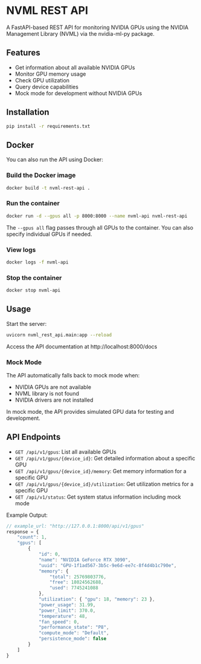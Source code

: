 # NVML REST API

A FastAPI-based REST API for monitoring NVIDIA GPUs using the NVIDIA Management Library (NVML) via the nvidia-ml-py package.

## Features

- Get information about all available NVIDIA GPUs
- Monitor GPU memory usage
- Check GPU utilization
- Query device capabilities
- Mock mode for development without NVIDIA GPUs

## Installation

```bash
pip install -r requirements.txt
```

## Docker

You can also run the API using Docker:

### Build the Docker image

```bash
docker build -t nvml-rest-api .
```

### Run the container

```bash
docker run -d --gpus all -p 8000:8000 --name nvml-api nvml-rest-api
```

The `--gpus all` flag passes through all GPUs to the container. You can also specify individual GPUs if needed.

### View logs

```bash
docker logs -f nvml-api
```

### Stop the container

```bash
docker stop nvml-api
```

## Usage

Start the server:

```bash
uvicorn nvml_rest_api.main:app --reload
```

Access the API documentation at http://localhost:8000/docs

### Mock Mode

The API automatically falls back to mock mode when:
- NVIDIA GPUs are not available
- NVML library is not found
- NVIDIA drivers are not installed

In mock mode, the API provides simulated GPU data for testing and development.

## API Endpoints

- `GET /api/v1/gpus`: List all available GPUs
- `GET /api/v1/gpus/{device_id}`: Get detailed information about a specific GPU
- `GET /api/v1/gpus/{device_id}/memory`: Get memory information for a specific GPU
- `GET /api/v1/gpus/{device_id}/utilization`: Get utilization metrics for a specific GPU
- `GET /api/v1/status`: Get system status information including mock mode

Example Output:
```js
// example_url: "http://127.0.0.1:8000/api/v1/gpus"
response = {
    "count": 1,
    "gpus": [
        {
            "id": 0,
            "name": "NVIDIA GeForce RTX 3090",
            "uuid": "GPU-1f1ad567-3b5c-9e6d-ee7c-8f4d4b1c790e",
            "memory": {
                "total": 25769803776,
                "free": 18024562688,
                "used": 7745241088
            },
            "utilization": { "gpu": 18, "memory": 23 },
            "power_usage": 31.99,
            "power_limit": 370.0,
            "temperature": 48,
            "fan_speed": 0,
            "performance_state": "P8",
            "compute_mode": "Default",
            "persistence_mode": false
        }
    ]
}
```
